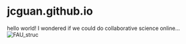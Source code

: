 # jcguan.github.io
hello world! I wondered if we could do collaborative science online...
![FAU_struc](https://github.com/JcGuan/jcguan.github.io/assets/16717958/27e658a8-f53b-40d9-951c-98079d687804)
